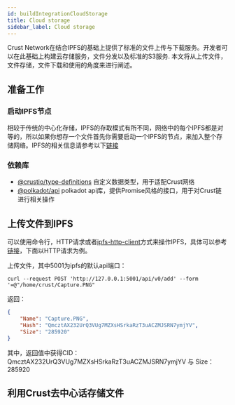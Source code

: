 ```yaml
---
id: buildIntegrationCloudStorage
title: Cloud storage
sidebar_label: Cloud storage
---
```


Crust Network在结合IPFS的基础上提供了标准的文件上传与下载服务。开发者可以在此基础上构建云存储服务，文件分发以及标准的S3服务. 本文将从上传文件，文件存储，文件下载和使用的角度来进行阐述。

## 准备工作

### 启动IPFS节点
相较于传统的中心化存储，IPFS的存取模式有所不同，网络中的每个IPFS都是对等的，所以如果你想存一个文件首先你需要启动一个IPFS的节点，来加入整个存储网络。IPFS的相关信息请参考以下[链接](https://github.com/ipfs/go-ipfs)

### 依赖库
- [@crustio/type-definitions](https://github.com/crustio/crust.js) 自定义数据类型，用于适配Crust网络
- [@polkadot/api](https://github.com/polkadot-js/api) polkadot api库，提供Promise风格的接口，用于对Crust链进行相关操作

## 上传文件到IPFS
可以使用命令行，HTTP请求或者[ipfs-http-client](https://www.npmjs.com/package/ipfs-http-client)方式来操作IPFS，具体可以参考[链接](https://github.com/ipfs/go-ipfs)，下面以HTTP请求为例。

上传文件，其中5001为ipfs的默认api端口：
```shell
curl --request POST 'http://127.0.0.1:5001/api/v0/add' --form '=@"/home/crust/Capture.PNG"
```
返回：
```json
{
    "Name": "Capture.PNG",
    "Hash": "QmcztAX232UrQ3VUg7MZXsHSrkaRzT3uACZMJSRN7ymjYV",
    "Size": "285920"
}
```
其中，返回值中获得CID：QmcztAX232UrQ3VUg7MZXsHSrkaRzT3uACZMJSRN7ymjYV 与 Size：285920

## 利用Crust去中心话存储文件
